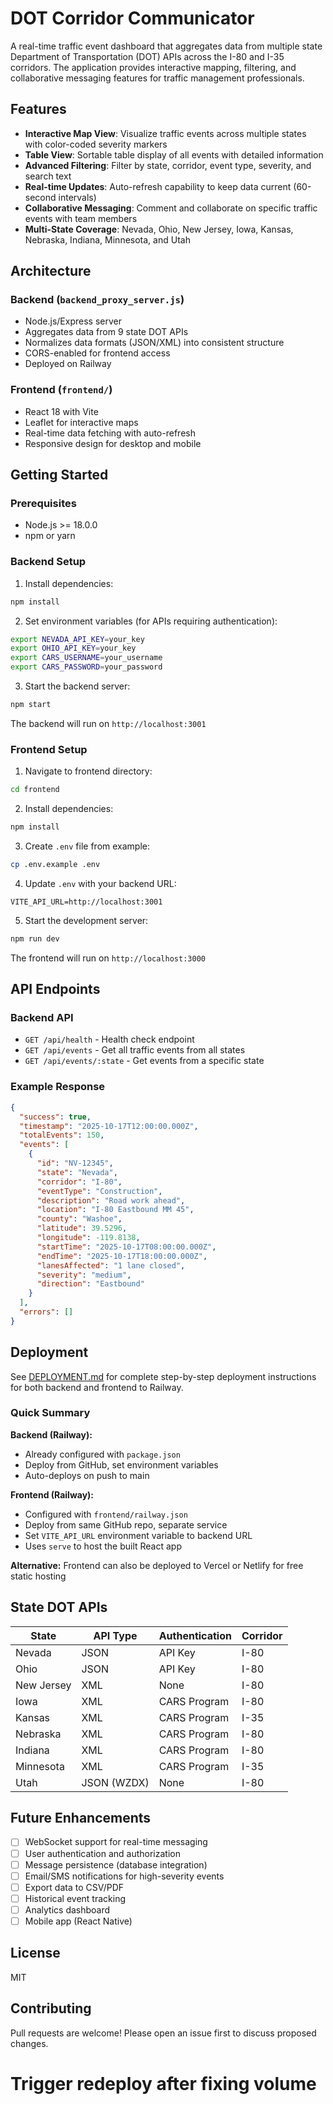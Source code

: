 # DOT Corridor Communicator

A real-time traffic event dashboard that aggregates data from multiple state Department of Transportation (DOT) APIs across the I-80 and I-35 corridors. The application provides interactive mapping, filtering, and collaborative messaging features for traffic management professionals.

## Features

- **Interactive Map View**: Visualize traffic events across multiple states with color-coded severity markers
- **Table View**: Sortable table display of all events with detailed information
- **Advanced Filtering**: Filter by state, corridor, event type, severity, and search text
- **Real-time Updates**: Auto-refresh capability to keep data current (60-second intervals)
- **Collaborative Messaging**: Comment and collaborate on specific traffic events with team members
- **Multi-State Coverage**: Nevada, Ohio, New Jersey, Iowa, Kansas, Nebraska, Indiana, Minnesota, and Utah

## Architecture

### Backend (`backend_proxy_server.js`)
- Node.js/Express server
- Aggregates data from 9 state DOT APIs
- Normalizes data formats (JSON/XML) into consistent structure
- CORS-enabled for frontend access
- Deployed on Railway

### Frontend (`frontend/`)
- React 18 with Vite
- Leaflet for interactive maps
- Real-time data fetching with auto-refresh
- Responsive design for desktop and mobile

## Getting Started

### Prerequisites
- Node.js >= 18.0.0
- npm or yarn

### Backend Setup

1. Install dependencies:
```bash
npm install
```

2. Set environment variables (for APIs requiring authentication):
```bash
export NEVADA_API_KEY=your_key
export OHIO_API_KEY=your_key
export CARS_USERNAME=your_username
export CARS_PASSWORD=your_password
```

3. Start the backend server:
```bash
npm start
```

The backend will run on `http://localhost:3001`

### Frontend Setup

1. Navigate to frontend directory:
```bash
cd frontend
```

2. Install dependencies:
```bash
npm install
```

3. Create `.env` file from example:
```bash
cp .env.example .env
```

4. Update `.env` with your backend URL:
```
VITE_API_URL=http://localhost:3001
```

5. Start the development server:
```bash
npm run dev
```

The frontend will run on `http://localhost:3000`

## API Endpoints

### Backend API

- `GET /api/health` - Health check endpoint
- `GET /api/events` - Get all traffic events from all states
- `GET /api/events/:state` - Get events from a specific state

### Example Response

```json
{
  "success": true,
  "timestamp": "2025-10-17T12:00:00.000Z",
  "totalEvents": 150,
  "events": [
    {
      "id": "NV-12345",
      "state": "Nevada",
      "corridor": "I-80",
      "eventType": "Construction",
      "description": "Road work ahead",
      "location": "I-80 Eastbound MM 45",
      "county": "Washoe",
      "latitude": 39.5296,
      "longitude": -119.8138,
      "startTime": "2025-10-17T08:00:00.000Z",
      "endTime": "2025-10-17T18:00:00.000Z",
      "lanesAffected": "1 lane closed",
      "severity": "medium",
      "direction": "Eastbound"
    }
  ],
  "errors": []
}
```

## Deployment

See [DEPLOYMENT.md](./DEPLOYMENT.md) for complete step-by-step deployment instructions for both backend and frontend to Railway.

### Quick Summary

**Backend (Railway):**
- Already configured with `package.json`
- Deploy from GitHub, set environment variables
- Auto-deploys on push to main

**Frontend (Railway):**
- Configured with `frontend/railway.json`
- Deploy from same GitHub repo, separate service
- Set `VITE_API_URL` environment variable to backend URL
- Uses `serve` to host the built React app

**Alternative:** Frontend can also be deployed to Vercel or Netlify for free static hosting

## State DOT APIs

| State | API Type | Authentication | Corridor |
|-------|----------|----------------|----------|
| Nevada | JSON | API Key | I-80 |
| Ohio | JSON | API Key | I-80 |
| New Jersey | XML | None | I-80 |
| Iowa | XML | CARS Program | I-80 |
| Kansas | XML | CARS Program | I-35 |
| Nebraska | XML | CARS Program | I-80 |
| Indiana | XML | CARS Program | I-80 |
| Minnesota | XML | CARS Program | I-35 |
| Utah | JSON (WZDX) | None | I-80 |

## Future Enhancements

- [ ] WebSocket support for real-time messaging
- [ ] User authentication and authorization
- [ ] Message persistence (database integration)
- [ ] Email/SMS notifications for high-severity events
- [ ] Export data to CSV/PDF
- [ ] Historical event tracking
- [ ] Analytics dashboard
- [ ] Mobile app (React Native)

## License

MIT

## Contributing

Pull requests are welcome! Please open an issue first to discuss proposed changes.
# Trigger redeploy after fixing volume
